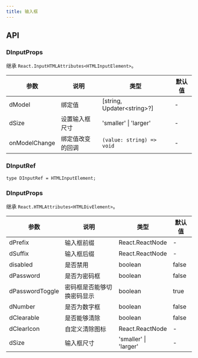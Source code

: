 ```yaml
---
title: 输入框
---
```


## API

### DInputProps

继承 `React.InputHTMLAttributes<HTMLInputElement>`。

<!-- prettier-ignore-start -->
| 参数 | 说明 | 类型 | 默认值 | 
| --- | --- | --- | --- | 
| dModel | 绑定值 | [string, Updater\<string\>?] | - |
| dSize | 设置输入框尺寸 | 'smaller' \| 'larger' | - |
| onModelChange | 绑定值改变的回调 | `(value: string) => void` | - |
<!-- prettier-ignore-end -->

### DInputRef

```tsx
type DInputRef = HTMLInputElement;
```

### DInputProps

继承 `React.HTMLAttributes<HTMLDivElement>`。

<!-- prettier-ignore-start -->
| 参数 | 说明 | 类型 | 默认值 | 
| --- | --- | --- | --- | 
| dPrefix | 输入框前缀 | React.ReactNode | - |
| dSuffix | 输入框后缀 | React.ReactNode | - |
| disabled | 是否禁用 | boolean | false |
| dPassword | 是否为密码框 | boolean | false |
| dPasswordToggle | 密码框是否能够切换密码显示 | boolean | true |
| dNumber | 是否为数字框 | boolean | false |
| dClearable | 是否能够清除 | boolean | false |
| dClearIcon | 自定义清除图标 | React.ReactNode | - |
| dSize | 输入框尺寸 | 'smaller' \| 'larger' | - |
<!-- prettier-ignore-end -->
